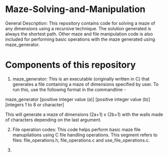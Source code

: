 # Maze-Solving-and-Manipulation

General Description: This repository contains code for solving a maze of any dimensions using a recursive technique. The solution generated is always the shortest path. Other maze and file manipulation code is also included for performing basic operations with the maze generated using maze_generator.

# Components of this repository

1) maze_generator: This is an executable (originally written in C) that generates a file containing a maze of dimensions specified by user. To run this, use the following format in the commandline - 

maze_generator [positive integer value (a)] [positive integer value (b)] [integers 1 to 8 or character]

This will generate a maze of dimensions (2a+1) x (2b+1) with the walls made of characters depending on the last argument.

2) File operation codes: This code helps perform basic maze file manupilations using C file handling operations. This segment refers to files: file_operations.h, file_operations.c and use_file_operations.c.

3) 
